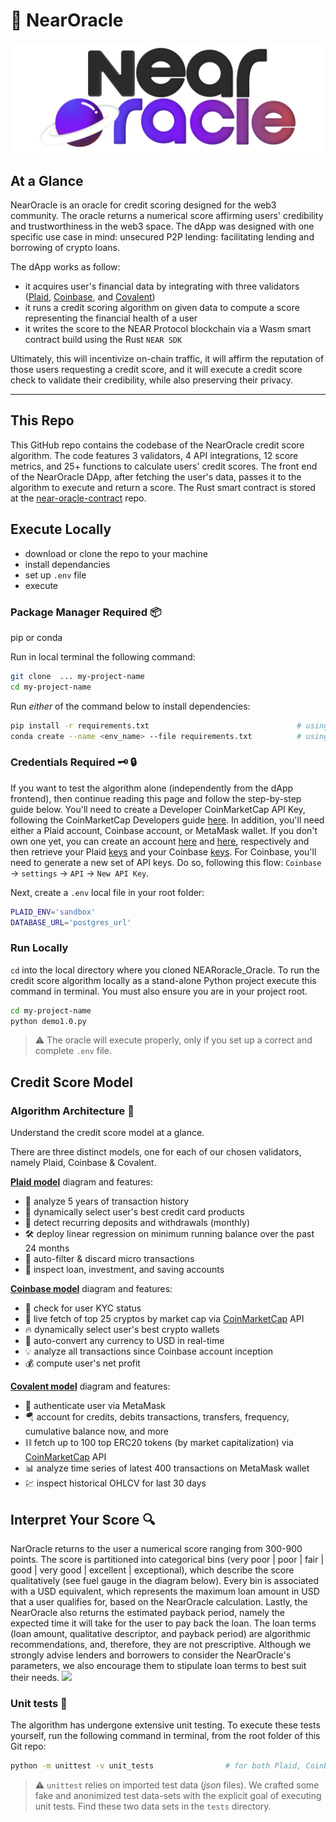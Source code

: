 # 🔮 NearOracle

<p align="center">
  <a href="https://near.org/">
    <img alt="NearMainLogo" src="https://github.com/BalloonBox-Inc/NEARoracle-Oracle/blob/dev/images/logo_near_oracle.png" width="700" />
  </a>
</p>

## At a Glance

NearOracle is an oracle for credit scoring designed for the web3 community. The oracle returns a numerical score affirming users' credibility and trustworthiness in the web3 space. The dApp was designed with one specific use case in mind: unsecured P2P lending: facilitating lending and borrowing of crypto loans.

The dApp works as follow:

- it acquires user's financial data by integrating with three validators ([Plaid](https://dashboard.plaid.com/overview), [Coinbase](https://developers.coinbase.com/), and [Covalent](https://www.covalenthq.com/))
- it runs a credit scoring algorithm on given data to compute a score representing the financial health of a user
- it writes the score to the NEAR Protocol blockchain via a Wasm smart contract build using the Rust `NEAR SDK`

Ultimately, this will incentivize on-chain traffic, it will affirm the reputation of those users requesting a credit score, and it will execute a credit score check to validate their credibility, while also preserving their privacy.

---

## This Repo

This GitHub repo contains the codebase of the NearOracle credit score algorithm. The code features 3 validators, 4 API integrations, 12 score metrics, and 25+ functions to calculate users' credit scores. The front end of the NearOracle DApp, after fetching the user's data, passes it to the algorithm to execute and return a score. The Rust smart contract is stored at the [near-oracle-contract](https://github.com/BalloonBox-Inc/near-oracle-contract) repo.

## Execute Locally

- download or clone the repo to your machine
- install dependancies
- set up `.env` file
- execute

### Package Manager Required :package:

pip or conda

Run in local terminal the following command:

```bash
git clone  ... my-project-name
cd my-project-name
```

Run _either_ of the command below to install dependencies:

```bash
pip install -r requirements.txt                                 # using pip
conda create --name <env_name> --file requirements.txt          # using Conda
```

### Credentials Required :old_key: :lock:

If you want to test the algorithm alone (independently from the dApp frontend), then continue reading this page and follow the step-by-step guide below. You'll need to create a Developer CoinMarketCap API Key, following the CoinMarketCap Developers guide [here](https://coinmarketcap.com/api/documentation/v1/#section/Introduction). In addition, you'll need either a Plaid account, Coinbase account, or MetaMask wallet. If you don't own one yet, you can create an account [here](https://dashboard.plaid.com/signin) and [here](https://www.coinbase.com/signup), respectively and then retrieve your Plaid [keys](https://dashboard.plaid.com/team/keys) and your Coinbase [keys](https://www.coinbase.com/settings/api). For Coinbase, you'll need to generate a new set of API keys. Do so, following this flow: `Coinbase` -> `settings` -> `API` -> `New API Key`.

Next, create a `.env` local file in your root folder:

```bash
PLAID_ENV='sandbox'
DATABASE_URL='postgres_url'
```

### Run Locally

`cd` into the local directory where you cloned NEARoracle_Oracle. To run the credit score algorithm locally as a stand-alone Python project execute this command in terminal. You must also ensure you are in your project root.

```bash
cd my-project-name
python demo1.0.py
```
> :warning: The oracle will execute properly, only if you set up a correct and complete `.env` file.

## Credit Score Model

### Algorithm Architecture :page_facing_up:

Understand the credit score model at a glance.

There are three distinct models, one for each of our chosen validators, namely Plaid, Coinbase & Covalent.

[**Plaid model**](./images/logic_plaid.png) diagram and features:

- :curling_stone: analyze 5 years of transaction history
- :gem: dynamically select user's best credit card products
- :dart: detect recurring deposits and withdrawals (monthly)
- :hammer_and_wrench: deploy linear regression on minimum running balance over the past 24 months
- :magnet: auto-filter & discard micro transactions
- :pushpin: inspect loan, investment, and saving accounts

[**Coinbase model**](./images/logic_coinbase.png) diagram and features:

- :bell: check for user KYC status
- :key: live fetch of top 25 cryptos by market cap via [CoinMarketCap](https://coinmarketcap.com/) API
- :fire: dynamically select user's best crypto wallets
- :closed_lock_with_key: auto-convert any currency to USD in real-time
- :bulb: analyze all transactions since Coinbase account inception
- :moneybag: compute user's net profit

[**Covalent model**](./images/logic_covalent.png) diagram and features:

- :fox_face: authenticate user via MetaMask
- :parachute: account for credits, debits transactions, transfers, frequency, cumulative balance now, and more
- :chains: fetch up to 100 top ERC20 tokens (by market capitalization) via [CoinMarketCap](https://coinmarketcap.com/) API
- :bar_chart: analyze time series of latest 400 transactions on MetaMask wallet
- :chart: inspect historical OHLCV for last 30 days


## Interpret Your Score :mag:

NarOracle returns to the user a numerical score ranging from 300-900 points. The score is partitioned into categorical bins (very poor | poor | fair | good | very good | excellent | exceptional), which describe the score qualitatively (see fuel gauge in the diagram below). Every bin is associated with a USD equivalent, which represents the maximum loan amount in USD that a user qualifies for, based on the NearOracle calculation. Lastly, the NearOracle also returns the estimated payback period, namely the expected time it will take for the user to pay back the loan. The loan terms (loan amount, qualitative descriptor, and payback period) are algorithmic recommendations, and, therefore, they are not prescriptive. Although we strongly advise lenders and borrowers to consider the NearOracle's parameters, we also encourage them to stipulate loan terms to best suit their needs.
![](./images/credit_score_range.png)

### Unit tests :page_facing_up:

The algorithm has undergone extensive unit testing. To execute these tests yourself, run the following command in terminal, from the root folder of this Git repo:

```bash
python -m unittest -v unit_tests                # for both Plaid, Coinbase, and Covalent
```

> :warning: `unittest` relies on imported test data (_json_ files). We crafted some fake and anonimized test data-sets with the explicit goal of executing unit tests. Find these two data sets in the `tests` directory.
